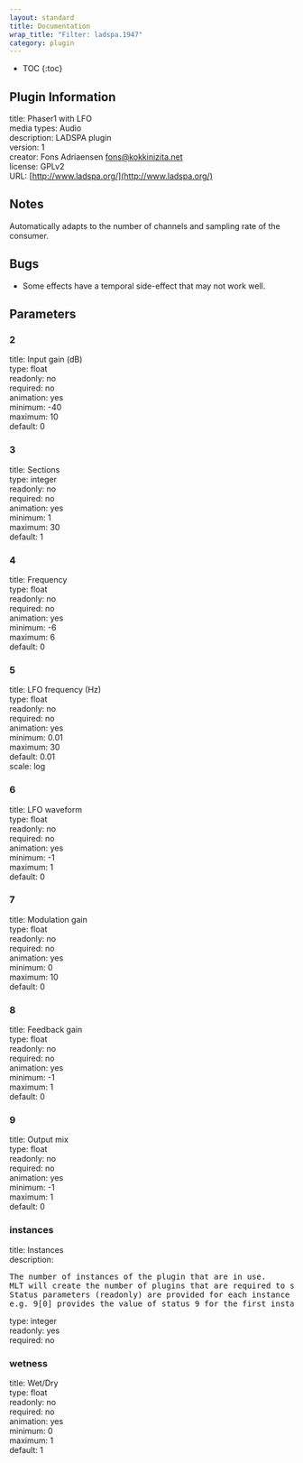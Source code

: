 ```yaml
---
layout: standard
title: Documentation
wrap_title: "Filter: ladspa.1947"
category: plugin
---
```

* TOC
{:toc}

## Plugin Information

title: Phaser1 with LFO  
media types:
Audio  
description: LADSPA plugin  
version: 1  
creator: Fons Adriaensen <fons@kokkinizita.net>  
license: GPLv2  
URL: [http://www.ladspa.org/](http://www.ladspa.org/)  

## Notes

Automatically adapts to the number of channels and sampling rate of the consumer.

## Bugs

* Some effects have a temporal side-effect that may not work well.


## Parameters

### 2

title: Input gain (dB)    
type: float  
readonly: no  
required: no  
animation: yes  
minimum: -40  
maximum: 10  
default: 0  

### 3

title: Sections    
type: integer  
readonly: no  
required: no  
animation: yes  
minimum: 1  
maximum: 30  
default: 1  

### 4

title: Frequency    
type: float  
readonly: no  
required: no  
animation: yes  
minimum: -6  
maximum: 6  
default: 0  

### 5

title: LFO frequency (Hz)    
type: float  
readonly: no  
required: no  
animation: yes  
minimum: 0.01  
maximum: 30  
default: 0.01  
scale: log  

### 6

title: LFO waveform    
type: float  
readonly: no  
required: no  
animation: yes  
minimum: -1  
maximum: 1  
default: 0  

### 7

title: Modulation gain    
type: float  
readonly: no  
required: no  
animation: yes  
minimum: 0  
maximum: 10  
default: 0  

### 8

title: Feedback gain    
type: float  
readonly: no  
required: no  
animation: yes  
minimum: -1  
maximum: 1  
default: 0  

### 9

title: Output mix    
type: float  
readonly: no  
required: no  
animation: yes  
minimum: -1  
maximum: 1  
default: 0  

### instances

title: Instances    
description:
<pre>
The number of instances of the plugin that are in use.
MLT will create the number of plugins that are required to support the number of audio channels.
Status parameters (readonly) are provided for each instance and are accessed by specifying the instance number after the identifier (starting at zero).
e.g. 9[0] provides the value of status 9 for the first instance.
</pre>
type: integer  
readonly: yes  
required: no  

### wetness

title: Wet/Dry    
type: float  
readonly: no  
required: no  
animation: yes  
minimum: 0  
maximum: 1  
default: 1  

